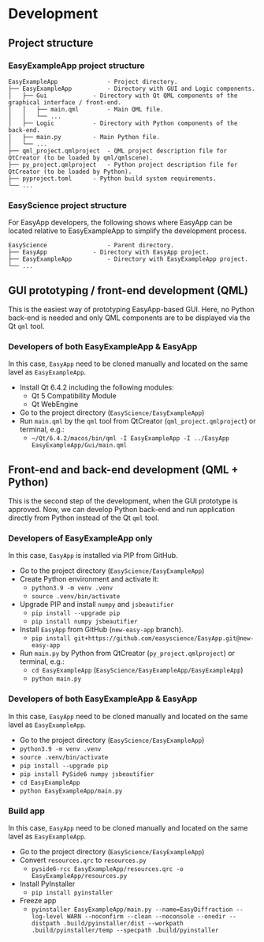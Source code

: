 # Development 

## Project structure

### EasyExampleApp project structure

```
EasyExampleApp        		- Project directory.
├── EasyExampleApp     		- Directory with GUI and Logic components.
│   ├── Gui   			- Directory with Qt QML components of the graphical interface / front-end.
│   │   ├── main.qml		- Main QML file.
│   │   └── ...
│   ├── Logic			- Directory with Python components of the back-end.
│   ├── main.py   		- Main Python file.
│   └── ...
├── qml_project.qmlproject	- QML project description file for QtCreator (to be loaded by qml/qmlscene).
├── py_project.qmlproject	- Python project description file for QtCreator (to be loaded by Python).
├── pyproject.toml		- Python build system requirements.
└── ...
```

### EasyScience project structure

For EasyApp developers, the following shows where EasyApp can be located relative to EasyExampleApp to simplify the development process.

```
EasyScience 	       		- Parent directory.
├── EasyApp     		- Directory with EasyApp project.
├── EasyExampleApp     		- Directory with EasyExampleApp project.
└── ...
```

## GUI prototyping / front-end development (QML)

This is the easiest way of prototyping EasyApp-based GUI. Here, no Python back-end is needed and only QML components are to be displayed via the Qt `qml` tool.

### Developers of both EasyExampleApp & EasyApp

In this case, `EasyApp` need to be cloned manually and located on the same lavel as `EasyExampleApp`.

* Install Qt 6.4.2 including the following modules:
	* Qt 5 Compatibility Module
	* Qt WebEngine
* Go to the project directory (`EasyScience/EasyExampleApp`)
* Run `main.qml` by the `qml` tool from QtCreator (`qml_project.qmlproject`) or terminal, e.g.:
	* `~/Qt/6.4.2/macos/bin/qml -I EasyExampleApp -I ../EasyApp EasyExampleApp/Gui/main.qml`

## Front-end and back-end development (QML + Python)

This is the second step of the development, when the GUI prototype is approved. Now, we can develop Python back-end and run application directly from Python instead of the Qt `qml` tool.

### Developers of EasyExampleApp only

In this case, `EasyApp` is installed via PIP from GitHub.

* Go to the project directory (`EasyScience/EasyExampleApp`)
* Create Python environment and activate it:
	* `python3.9 -m venv .venv`
	* `source .venv/bin/activate`
* Upgrade PIP and install `numpy` and `jsbeautifier`
	* `pip install --upgrade pip`
	* `pip install numpy jsbeautifier`
* Install `EasyApp` from GitHub (`new-easy-app` branch).
	* `pip install git+https://github.com/easyscience/EasyApp.git@new-easy-app`
* Run `main.py` by Python from QtCreator (`py_project.qmlproject`) or terminal, e.g.:
	* `cd EasyExampleApp` (`EasyScience/EasyExampleApp/EasyExampleApp`)
	* `python main.py`

### Developers of both EasyExampleApp & EasyApp

In this case, `EasyApp` need to be cloned manually and located on the same lavel as `EasyExampleApp`.

* Go to the project directory (`EasyScience/EasyExampleApp`)
* `python3.9 -m venv .venv`
* `source .venv/bin/activate`
* `pip install --upgrade pip`
* `pip install PySide6 numpy jsbeautifier`
* `cd EasyExampleApp`
* `python EasyExampleApp/main.py`

### Build app

In this case, `EasyApp` need to be cloned manually and located on the same lavel as `EasyExampleApp`.

* Go to the project directory (`EasyScience/EasyExampleApp`)
* Convert `resources.qrc` to `resources.py`
	* `pyside6-rcc EasyExampleApp/resources.qrc -o EasyExampleApp/resources.py`
* Install PyInstaller
	* `pip install pyinstaller`
* Freeze app
	* `pyinstaller EasyExampleApp/main.py --name=EasyDiffraction --log-level WARN --noconfirm --clean --noconsole --onedir --distpath .build/pyinstaller/dist --workpath .build/pyinstaller/temp --specpath .build/pyinstaller`
